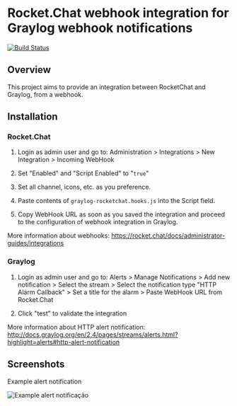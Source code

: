 # Rocket.Chat webhook integration for Graylog webhook notifications

[![Build Status](https://travis-ci.org/jeanmorais/rocketchat-graylog-hook.svg?branch=master)](https://travis-ci.org/jeanmorais/rocketchat-graylog-hook)

## Overview

This project aims to provide an integration between RocketChat and Graylog, from a webhook.

## Installation

### Rocket.Chat
1. Login as admin user and go to:
Administration > Integrations > New Integration > Incoming WebHook

2. Set "Enabled" and "Script Enabled" to "`true`"

3. Set all channel, icons, etc. as you preference.

4. Paste contents of `graylog-rocketchat.hooks.js` into the Script field.

5. Copy WebHook URL as soon as you saved the integration and proceed to the configuration of webhook integration in Graylog.

More information about webhooks: https://rocket.chat/docs/administrator-guides/integrations

### Graylog

1. Login as admin user and go to:
Alerts > Manage Notifications > Add new notification > Select the stream > Select the notification type "HTTP Alarm Callback" >
Set a title for the alarm > Paste WebHook URL from Rocket.Chat

2. Click "test" to validate the integration

More information about HTTP alert notification: http://docs.graylog.org/en/2.4/pages/streams/alerts.html?highlight=alerts#http-alert-notification

## Screenshots

Example alert notification

![Example alert notificação](https://raw.githubusercontent.com/jeanmorais/rocketchat-graylog-hook/master/screenshots/screenshot1.PNG)
